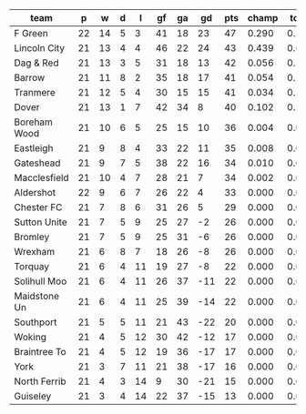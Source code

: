 |     team     | p  | w  | d | l  | gf | ga | gd  | pts | champ | top2  | top3  | top4  |  5-7  | bot4  | bot3  | bot2  |
|--------------|----|----|---|----|----|----|-----|-----|-------|-------|-------|-------|-------|-------|-------|-------|
| F Green      | 22 | 14 | 5 |  3 | 41 | 18 |  23 |  47 | 0.290 | 0.549 | 0.713 | 0.825 | 0.144 | 0.000 | 0.000 | 0.000|
| Lincoln City | 21 | 13 | 4 |  4 | 46 | 22 |  24 |  43 | 0.439 | 0.675 | 0.813 | 0.891 | 0.095 | 0.000 | 0.000 | 0.000|
| Dag & Red    | 21 | 13 | 3 |  5 | 31 | 18 |  13 |  42 | 0.056 | 0.163 | 0.293 | 0.441 | 0.356 | 0.000 | 0.000 | 0.000|
| Barrow       | 21 | 11 | 8 |  2 | 35 | 18 |  17 |  41 | 0.054 | 0.151 | 0.284 | 0.424 | 0.365 | 0.000 | 0.000 | 0.000|
| Tranmere     | 21 | 12 | 5 |  4 | 30 | 15 |  15 |  41 | 0.034 | 0.108 | 0.214 | 0.346 | 0.387 | 0.000 | 0.000 | 0.000|
| Dover        | 21 | 13 | 1 |  7 | 42 | 34 |   8 |  40 | 0.102 | 0.257 | 0.430 | 0.586 | 0.294 | 0.000 | 0.000 | 0.000|
| Boreham Wood | 21 | 10 | 6 |  5 | 25 | 15 |  10 |  36 | 0.004 | 0.011 | 0.033 | 0.066 | 0.224 | 0.000 | 0.000 | 0.000|
| Eastleigh    | 21 |  9 | 8 |  4 | 33 | 22 |  11 |  35 | 0.008 | 0.035 | 0.088 | 0.162 | 0.338 | 0.000 | 0.000 | 0.000|
| Gateshead    | 21 |  9 | 7 |  5 | 38 | 22 |  16 |  34 | 0.010 | 0.039 | 0.093 | 0.169 | 0.343 | 0.000 | 0.000 | 0.000|
| Macclesfield | 21 | 10 | 4 |  7 | 28 | 21 |   7 |  34 | 0.002 | 0.009 | 0.025 | 0.052 | 0.190 | 0.001 | 0.000 | 0.000|
| Aldershot    | 22 |  9 | 6 |  7 | 26 | 22 |   4 |  33 | 0.000 | 0.002 | 0.007 | 0.020 | 0.113 | 0.003 | 0.001 | 0.000|
| Chester FC   | 21 |  7 | 8 |  6 | 31 | 26 |   5 |  29 | 0.000 | 0.002 | 0.005 | 0.013 | 0.084 | 0.006 | 0.002 | 0.001|
| Sutton Unite | 21 |  7 | 5 |  9 | 25 | 27 |  -2 |  26 | 0.000 | 0.000 | 0.000 | 0.002 | 0.021 | 0.040 | 0.021 | 0.008|
| Bromley      | 21 |  7 | 5 |  9 | 25 | 31 |  -6 |  26 | 0.000 | 0.000 | 0.001 | 0.003 | 0.028 | 0.037 | 0.017 | 0.007|
| Wrexham      | 21 |  6 | 8 |  7 | 18 | 26 |  -8 |  26 | 0.000 | 0.000 | 0.000 | 0.001 | 0.006 | 0.103 | 0.052 | 0.022|
| Torquay      | 21 |  6 | 4 | 11 | 19 | 27 |  -8 |  22 | 0.000 | 0.000 | 0.000 | 0.000 | 0.002 | 0.241 | 0.148 | 0.068|
| Solihull Moo | 21 |  6 | 4 | 11 | 26 | 37 | -11 |  22 | 0.000 | 0.000 | 0.000 | 0.001 | 0.007 | 0.097 | 0.053 | 0.024|
| Maidstone Un | 21 |  6 | 4 | 11 | 25 | 39 | -14 |  22 | 0.000 | 0.000 | 0.000 | 0.000 | 0.002 | 0.191 | 0.114 | 0.053|
| Southport    | 21 |  5 | 5 | 11 | 21 | 43 | -22 |  20 | 0.000 | 0.000 | 0.000 | 0.000 | 0.001 | 0.318 | 0.200 | 0.105|
| Woking       | 21 |  4 | 5 | 12 | 30 | 42 | -12 |  17 | 0.000 | 0.000 | 0.000 | 0.000 | 0.002 | 0.238 | 0.147 | 0.076|
| Braintree To | 21 |  4 | 5 | 12 | 19 | 36 | -17 |  17 | 0.000 | 0.000 | 0.000 | 0.000 | 0.000 | 0.569 | 0.428 | 0.270|
| York         | 21 |  3 | 7 | 11 | 21 | 38 | -17 |  16 | 0.000 | 0.000 | 0.000 | 0.000 | 0.000 | 0.558 | 0.421 | 0.259|
| North Ferrib | 21 |  4 | 3 | 14 |  9 | 30 | -21 |  15 | 0.000 | 0.000 | 0.000 | 0.000 | 0.000 | 0.869 | 0.786 | 0.657|
| Guiseley     | 21 |  3 | 4 | 14 | 22 | 37 | -15 |  13 | 0.000 | 0.000 | 0.000 | 0.000 | 0.000 | 0.728 | 0.610 | 0.450|

